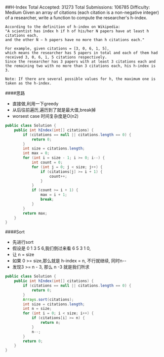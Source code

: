 ##H-Index
	Total Accepted: 31273 Total Submissions: 106785 Difficulty: Medium
	Given an array of citations (each citation is a non-negative integer) of a researcher,
	write a function to compute the researcher's h-index.

	According to the definition of h-index on Wikipedia:
	"A scientist has index h if h of his/her N papers have at least h citations each,
	and the other N − h papers have no more than h citations each."

	For example, given citations = [3, 0, 6, 1, 5],
	which means the researcher has 5 papers in total and each of them had received 3, 0, 6, 1, 5 citations respectively.
	Since the researcher has 3 papers with at least 3 citations each and the remaining two with no more than 3 citations each, his h-index is 3.

	Note: If there are several possible values for h, the maximum one is taken as the h-index.

####思路
- 直接做,利用一下greedy
- 从后往前遍历,遍历到了就是最大值,break掉
- worsest case 时间复杂度是O(n2)

```java
public class Solution {
    public int hIndex(int[] citations) {
        if (citations == null || citations.length == 0) {
            return 0;
        }
        int size = citations.length;
        int max = 0;
        for (int i = size - 1; i >= 0; i--) {
            int count = 0;
            for (int j = 0; j < size; j++) {
                if (citations[j] >= i + 1) {
                    count++;
                }
            }
            if (count >= i + 1) {
                max = i + 1;
                break;
            }
        }
        return max;
    }
}
```

####Sort
- 先进行sort
- 假设是 0 1 3 5 6,我们倒过来看 6 5 3 1 0,
- 让 n = size
- 如果 0 >= size,那么就是 h-index = n, 不行就继续, 同时n--
- 发现3 >= n - 3, 那么 n -3 就是我们所求

```java
public class Solution {
    public int hIndex(int[] citations) {
        if (citations == null || citations.length == 0) {
            return 0;
        }
        Arrays.sort(citations);
        int size = citations.length;
        int n = size;
        for (int i = 0; i < size; i++) {
            if (citations[i] >= n) {
                return n;
            }
            n--;
        }
        return 0;
    }
}
```
